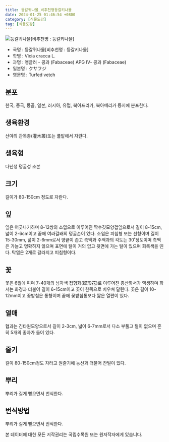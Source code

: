 ```yaml
---
title: 등갈퀴나물_비추천명등갈키나물
date: 2024-01-25 01:46:54 +0800
category: [식물도감]
tag: [식물도감]
---
```




![등갈퀴나물[비추천명 : 등갈키나물]](/fileUpload/plants/basic/Leguminosae/Vicia/12341/1_th2.JPG)
- 국명 : 등갈퀴나물[비추천명 : 등갈키나물]
- 학명 : Vicia cracca L.
- 과명 : 앵글러 - 콩과 (Fabaceae) APG Ⅳ- 콩과 (Fabaceae)
- 일본명 : クサフジ
- 영문명 : Turfed vetch


## 분포
한국, 중국, 몽골, 일본, 러시아, 유럽, 북아프리카, 북아메리카 등지에 분포한다.
## 생육환경
산야의 관목총(灌木叢)또는 풀밭에서 자란다.
## 생육형
다년생 덩굴성 초본
## 크기
길이가 80-150cm 정도로 자란다.
## 잎
잎은 어긋나기하며 8-12쌍의 소엽으로 이루어진 짝수깃모양겹잎으로서 길이 8-15cm, 넓이 2-6cm이고 끝에 여러갈래의 덩굴손이 있다. 소엽은 피침형 또는 선형이며 길이 15-30mm, 넓이 2-6mm로서 양끝이 좁고 측맥과 주맥과의 각도는 30˚정도이며 측맥은 가늘고 명확하지 않으며 표면에 털이 거의 없고 뒷면에 가는 털이 있으며 회록색을 띤다. 탁엽은 2개로 갈라지고 피침형이다.
## 꽃
꽃은 6월에 피며 7-40개의 남자색 접형화(蝶形花)로 이루어진 총산화서가 액생하며 화서는 화경과 더불어 길이 6-15cm이고 꽃이 한쪽으로 치우쳐 달린다. 꽃은 길이 10-12mm이고 꽃받침은 통형이며 끝에 꽃받침통보다 짧은 열편이 있다.
## 열매
협과는 긴타원모양으로서 길이 2-3cm, 넓이 6-7mm로서 다소 부풀고 털이 없으며 흔히 5개의 종자가 들어 있다.
## 줄기
길이 80-150cm정도 자라고 원줄기에 능선과 더불어 잔털이 있다.
## 뿌리
뿌리가 길게 뻗으면서 번식한다.
## 번식방법
뿌리가 길게 뻗으면서 번식한다.






본 데이터에 대한 모든 저작권리는 국립수목원 또는 원저작자에게 있습니다.
